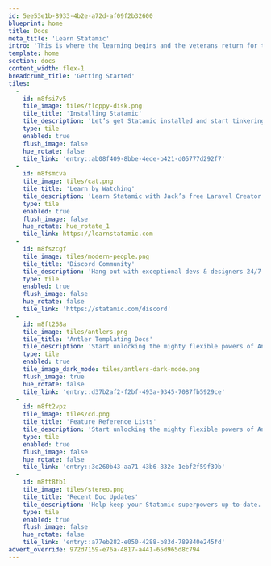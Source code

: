 ```yaml
---
id: 5ee53e1b-8933-4b2e-a72d-af09f2b32600
blueprint: home
title: Docs
meta_title: 'Learn Statamic'
intro: 'This is where the learning begins and the veterans return for their references. This is the Statamic documentation.'
template: home
section: docs
content_width: flex-1
breadcrumb_title: 'Getting Started'
tiles:
  -
    id: m8fsi7v5
    tile_image: tiles/floppy-disk.png
    tile_title: 'Installing Statamic'
    tile_description: 'Let’s get Statamic installed and start tinkering around.'
    type: tile
    enabled: true
    flush_image: false
    hue_rotate: false
    tile_link: 'entry::ab08f409-8bbe-4ede-b421-d05777d292f7'
  -
    id: m8fsmcva
    tile_image: tiles/cat.png
    tile_title: 'Learn by Watching'
    tile_description: 'Learn Statamic with Jack’s free Laravel Creator Series.'
    type: tile
    enabled: true
    flush_image: false
    hue_rotate: hue_rotate_1
    tile_link: https://learnstatamic.com
  -
    id: m8fszcgf
    tile_image: tiles/modern-people.png
    tile_title: 'Discord Community'
    tile_description: 'Hang out with exceptional devs & designers 24/7.'
    type: tile
    enabled: true
    flush_image: false
    hue_rotate: false
    tile_link: 'https://statamic.com/discord'
  -
    id: m8ft268a
    tile_image: tiles/antlers.png
    tile_title: 'Antler Templating Docs'
    tile_description: 'Start unlocking the mighty flexible powers of Antlers.'
    type: tile
    enabled: true
    tile_image_dark_mode: tiles/antlers-dark-mode.png
    flush_image: true
    hue_rotate: false
    tile_link: 'entry::d37b2af2-f2bf-493a-9345-7087fb5929ce'
  -
    id: m8ft2vpz
    tile_image: tiles/cd.png
    tile_title: 'Feature Reference Lists'
    tile_description: 'Start unlocking the mighty flexible powers of Antlers.'
    type: tile
    enabled: true
    flush_image: false
    hue_rotate: false
    tile_link: 'entry::3e260b43-aa71-43b6-832e-1ebf2f59f39b'
  -
    id: m8ft8fb1
    tile_image: tiles/stereo.png
    tile_title: 'Recent Doc Updates'
    tile_description: 'Help keep your Statamic superpowers up-to-date.'
    type: tile
    enabled: true
    flush_image: false
    hue_rotate: false
    tile_link: 'entry::a77eb282-e050-4288-b83d-789840e245fd'
advert_override: 972d7159-e76a-4817-a441-65d965d8c794
---
```

